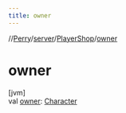 ```yaml
---
title: owner
---
```

//[Perry](../../../index.html)/[server](../index.html)/[PlayerShop](index.html)/[owner](owner.html)



# owner



[jvm]\
val [owner](owner.html): [Character](../../client/-character/index.html)




